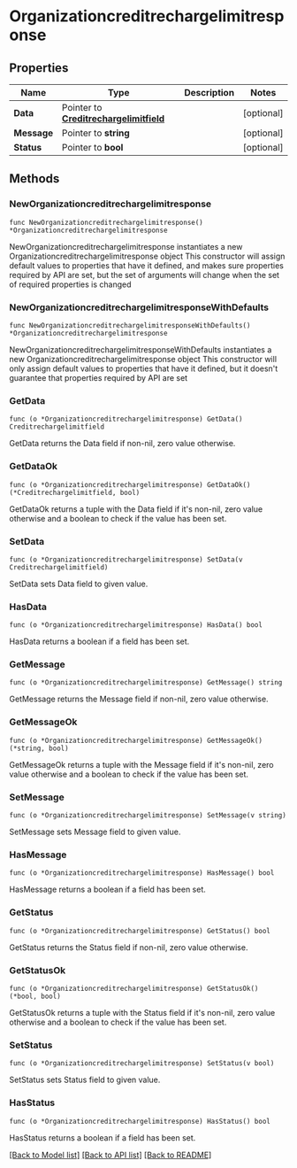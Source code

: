 # Organizationcreditrechargelimitresponse

## Properties

Name | Type | Description | Notes
------------ | ------------- | ------------- | -------------
**Data** | Pointer to [**Creditrechargelimitfield**](Creditrechargelimitfield.md) |  | [optional] 
**Message** | Pointer to **string** |  | [optional] 
**Status** | Pointer to **bool** |  | [optional] 

## Methods

### NewOrganizationcreditrechargelimitresponse

`func NewOrganizationcreditrechargelimitresponse() *Organizationcreditrechargelimitresponse`

NewOrganizationcreditrechargelimitresponse instantiates a new Organizationcreditrechargelimitresponse object
This constructor will assign default values to properties that have it defined,
and makes sure properties required by API are set, but the set of arguments
will change when the set of required properties is changed

### NewOrganizationcreditrechargelimitresponseWithDefaults

`func NewOrganizationcreditrechargelimitresponseWithDefaults() *Organizationcreditrechargelimitresponse`

NewOrganizationcreditrechargelimitresponseWithDefaults instantiates a new Organizationcreditrechargelimitresponse object
This constructor will only assign default values to properties that have it defined,
but it doesn't guarantee that properties required by API are set

### GetData

`func (o *Organizationcreditrechargelimitresponse) GetData() Creditrechargelimitfield`

GetData returns the Data field if non-nil, zero value otherwise.

### GetDataOk

`func (o *Organizationcreditrechargelimitresponse) GetDataOk() (*Creditrechargelimitfield, bool)`

GetDataOk returns a tuple with the Data field if it's non-nil, zero value otherwise
and a boolean to check if the value has been set.

### SetData

`func (o *Organizationcreditrechargelimitresponse) SetData(v Creditrechargelimitfield)`

SetData sets Data field to given value.

### HasData

`func (o *Organizationcreditrechargelimitresponse) HasData() bool`

HasData returns a boolean if a field has been set.

### GetMessage

`func (o *Organizationcreditrechargelimitresponse) GetMessage() string`

GetMessage returns the Message field if non-nil, zero value otherwise.

### GetMessageOk

`func (o *Organizationcreditrechargelimitresponse) GetMessageOk() (*string, bool)`

GetMessageOk returns a tuple with the Message field if it's non-nil, zero value otherwise
and a boolean to check if the value has been set.

### SetMessage

`func (o *Organizationcreditrechargelimitresponse) SetMessage(v string)`

SetMessage sets Message field to given value.

### HasMessage

`func (o *Organizationcreditrechargelimitresponse) HasMessage() bool`

HasMessage returns a boolean if a field has been set.

### GetStatus

`func (o *Organizationcreditrechargelimitresponse) GetStatus() bool`

GetStatus returns the Status field if non-nil, zero value otherwise.

### GetStatusOk

`func (o *Organizationcreditrechargelimitresponse) GetStatusOk() (*bool, bool)`

GetStatusOk returns a tuple with the Status field if it's non-nil, zero value otherwise
and a boolean to check if the value has been set.

### SetStatus

`func (o *Organizationcreditrechargelimitresponse) SetStatus(v bool)`

SetStatus sets Status field to given value.

### HasStatus

`func (o *Organizationcreditrechargelimitresponse) HasStatus() bool`

HasStatus returns a boolean if a field has been set.


[[Back to Model list]](../README.md#documentation-for-models) [[Back to API list]](../README.md#documentation-for-api-endpoints) [[Back to README]](../README.md)


